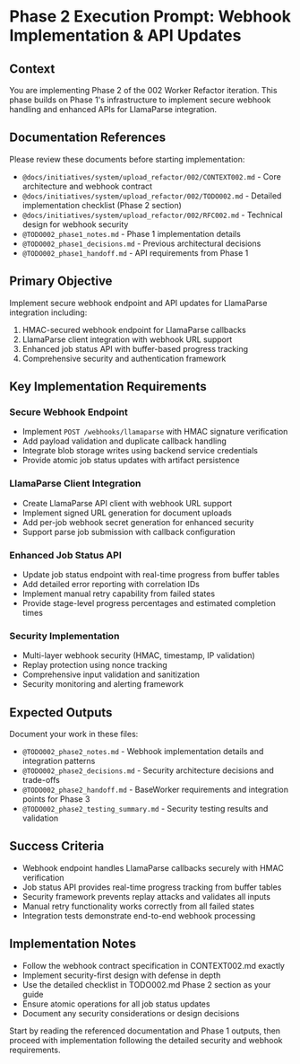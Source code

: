 # Phase 2 Execution Prompt: Webhook Implementation & API Updates

## Context
You are implementing Phase 2 of the 002 Worker Refactor iteration. This phase builds on Phase 1's infrastructure to implement secure webhook handling and enhanced APIs for LlamaParse integration.

## Documentation References
Please review these documents before starting implementation:
- `@docs/initiatives/system/upload_refactor/002/CONTEXT002.md` - Core architecture and webhook contract
- `@docs/initiatives/system/upload_refactor/002/TODO002.md` - Detailed implementation checklist (Phase 2 section)
- `@docs/initiatives/system/upload_refactor/002/RFC002.md` - Technical design for webhook security
- `@TODO002_phase1_notes.md` - Phase 1 implementation details
- `@TODO002_phase1_decisions.md` - Previous architectural decisions
- `@TODO002_phase1_handoff.md` - API requirements from Phase 1

## Primary Objective
Implement secure webhook endpoint and API updates for LlamaParse integration including:
1. HMAC-secured webhook endpoint for LlamaParse callbacks
2. LlamaParse client integration with webhook URL support
3. Enhanced job status API with buffer-based progress tracking
4. Comprehensive security and authentication framework

## Key Implementation Requirements

### Secure Webhook Endpoint
- Implement `POST /webhooks/llamaparse` with HMAC signature verification
- Add payload validation and duplicate callback handling
- Integrate blob storage writes using backend service credentials
- Provide atomic job status updates with artifact persistence

### LlamaParse Client Integration
- Create LlamaParse API client with webhook URL support
- Implement signed URL generation for document uploads
- Add per-job webhook secret generation for enhanced security
- Support parse job submission with callback configuration

### Enhanced Job Status API
- Update job status endpoint with real-time progress from buffer tables
- Add detailed error reporting with correlation IDs
- Implement manual retry capability from failed states
- Provide stage-level progress percentages and estimated completion times

### Security Implementation
- Multi-layer webhook security (HMAC, timestamp, IP validation)
- Replay protection using nonce tracking
- Comprehensive input validation and sanitization
- Security monitoring and alerting framework

## Expected Outputs
Document your work in these files:
- `@TODO002_phase2_notes.md` - Webhook implementation details and integration patterns
- `@TODO002_phase2_decisions.md` - Security architecture decisions and trade-offs
- `@TODO002_phase2_handoff.md` - BaseWorker requirements and integration points for Phase 3
- `@TODO002_phase2_testing_summary.md` - Security testing results and validation

## Success Criteria
- Webhook endpoint handles LlamaParse callbacks securely with HMAC verification
- Job status API provides real-time progress tracking from buffer tables
- Security framework prevents replay attacks and validates all inputs
- Manual retry functionality works correctly from all failed states
- Integration tests demonstrate end-to-end webhook processing

## Implementation Notes
- Follow the webhook contract specification in CONTEXT002.md exactly
- Implement security-first design with defense in depth
- Use the detailed checklist in TODO002.md Phase 2 section as your guide
- Ensure atomic operations for all job status updates
- Document any security considerations or design decisions

Start by reading the referenced documentation and Phase 1 outputs, then proceed with implementation following the detailed security and webhook requirements.